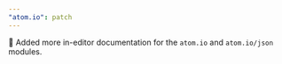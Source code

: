 ```yaml
---
"atom.io": patch
---
```


📝 Added more in-editor documentation for the `atom.io` and `atom.io/json` modules.
